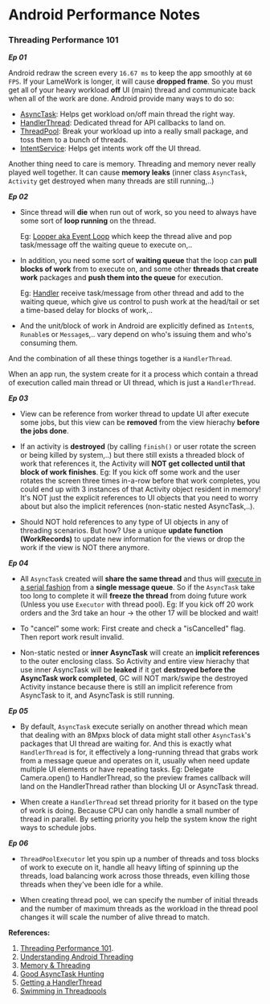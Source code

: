 # Android Performance Notes

### Threading Performance 101


***Ep 01***

Android redraw the screen every `16.67 ms` to keep the app smoothly at `60 FPS`. If your LameWork is longer, it will cause **dropped frame**. So you must get all of your heavy workload **off** UI (main) thread and communicate back when all of the work are done. Android provide many ways to do so:

* [AsyncTask](https://developer.android.com/reference/android/os/AsyncTask.html): Helps get workload on/off main thread the right way.
* [HandlerThread](https://developer.android.com/reference/android/os/HandlerThread.html): Dedicated thread for API callbacks to land on.
* [ThreadPool](https://developer.android.com/training/multiple-threads/run-code.html): Break your workload up into a really small package, and toss them to a bunch of threads.
* [IntentService](https://developer.android.com/reference/android/app/IntentService.html): Helps get intents work off the UI thread.

Another thing need to care is memory. Threading and memory never really played well together. It can cause **memory leaks** (inner class `AsyncTask`, `Activity` get destroyed when many threads are still running,..)


***Ep 02***

* Since thread will **die** when run out of work, so you need to always have some sort of **loop running** on the thread.
  
  Eg: [Looper aka Event Loop](https://developer.android.com/reference/android/os/Looper.html) which keep the thread alive and pop task/message off the waiting queue to execute on,..

* In addition, you need some sort of **waiting queue** that the loop can **pull blocks of work** from to execute on, and some other **threads that create work** packages and **push them into the queue** for execution.
  
  Eg: [Handler](https://developer.android.com/reference/android/os/Handler.html) receive task/message from other thread and add to the waiting queue, which give us control to push work at the head/tail or set a time-based delay for blocks of work,..

* And the unit/block of work in Android are explicitly defined as `Intent`s, `Runable`s or `Message`s,.. vary depend on who's issuing them and who's consuming them.

And the combination of all these things together is a `HandlerThread`.

When an app run, the system create for it a process which contain a thread of execution called main thread or UI thread, which is just a `HandlerThread`.


***Ep 03***

* View can be reference from worker thread to update UI after execute some jobs, but this view can be **removed** from the view hierachy **before the jobs done**.

* If an activity is **destroyed** (by calling `finish()` or user rotate the screen or being killed by system,..) but there still exists a threaded block of work that references it, the Activity will **NOT get collected until that block of work finishes**.
  Eg: If you kick off some work and the user rotates the screen three times in-a-row before that work completes, you could end up with 3 instances of that Activity object resident in memory!
  It's NOT just the explicit references to UI objects that you need to worry about but also the implicit references (non-static nested AsyncTask,..).

* Should NOT hold references to any type of UI objects in any of threading scenarios. But how? Use a unique **update function (WorkRecords)** to update new information for the views or drop the work if the view is NOT there anymore.


***Ep 04***

* All `AsyncTask` created will **share the same thread** and thus will [execute in a serial fashion](https://stackoverflow.com/questions/18661288/android-two-asynctasks-serially-or-parallel-execution-the-second-is-freezing) from a **single message queue**. So if the `AsyncTask` take too long to complete it will **freeze the thread** from doing future work (Unless you use `Executor` with thread pool).
  Eg: If you kick off 20 work orders and the 3rd take an hour -> the other 17 will be blocked and wait!

* To "cancel" some work: First create and check a "isCancelled" flag. Then report work result invalid.

* Non-static nested or **inner AsyncTask** will create an **implicit references** to the outer enclosing class. So Activity and entire view hierachy that use inner AsyncTask will be **leaked** if it get **destroyed before the AsyncTask work completed**, GC will NOT mark/swipe the destroyed Activity instance because there is still an implicit reference from AsyncTask to it, and AsyncTask is still running.


***Ep 05***

* By default, `AsyncTask` execute serially on another thread which mean that dealing with an 8Mpxs block of data might stall other `AsyncTask`'s packages that UI thread are waiting for. And this is exactly what `HandlerThread` is for, it effectively a long-running thread that grabs work from a message queue and operates on it, usually when need update multiple UI elements or have repeating tasks.
  Eg: Delegate Camera.open() to HandlerThread, so the preview frames callback will land on the HandlerThread rather than blocking UI or AsyncTask thread.

* When create a `HandlerThread` set thread priority for it based on the type of work is doing. Because CPU can only handle a small number of thread in parallel. By setting priority you help the system know the right ways to schedule jobs.


***Ep 06***

* `ThreadPoolExecutor` let you spin up a number of threads and toss blocks of work to execute on it, handle all heavy lifting of spinning up the threads, load balancing work across those threads, even killing those threads when they've been idle for a while.

* When creating thread pool, we can specify the number of initial threads and the number of maximum threads as the workload in the thread pool changes it will scale the number of alive thread to match.


**References:**
1. [Threading Performance 101](https://www.youtube.com/watch?v=qk5F6Bxqhr4).
2. [Understanding Android Threading](https://www.youtube.com/watch?v=0Z5MZ0jL2BM)
3. [Memory & Threading](https://www.youtube.com/watch?v=tBHPmQQNiS8)
4. [Good AsyncTask Hunting](https://www.youtube.com/watch?v=jtlRNNhane0)
5. [Getting a HandlerThread](https://www.youtube.com/watch?v=adPLIAnx9og)
6. [Swimming in Threadpools](https://www.youtube.com/watch?v=uCmHoEY1iTM)